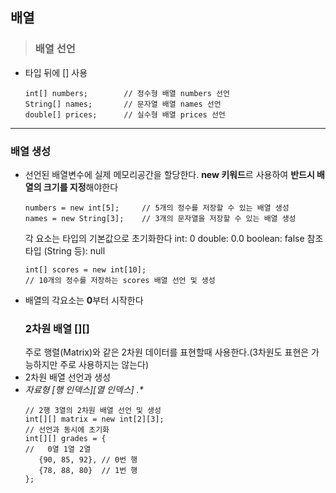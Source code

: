 <h2 id="배열">배열</h2>
<blockquote>
<h3 id="배열-선언">배열 선언</h3>
</blockquote>
<ul>
<li>타입 뒤에 [] 사용<pre><code class="language-java">int[] numbers;        // 정수형 배열 numbers 선언
String[] names;       // 문자열 배열 names 선언
double[] prices;      // 실수형 배열 prices 선언</code></pre>
</li>
</ul>
<hr />
<h3 id="배열-생성">배열 생성</h3>
<ul>
<li>선언된 배열변수에 실제 메모리공간을 할당한다. <strong>new 키워드</strong>르 사용하여 <strong>반드시 배열의 크기를 지정</strong>해야한다<pre><code class="language-java">numbers = new int[5];     // 5개의 정수를 저장할 수 있는 배열 생성
names = new String[3];    // 3개의 문자열을 저장할 수 있는 배열 생성</code></pre>
각 요소는 타입의 기본값으로 초기화한다
int: 0
double: 0.0
boolean: false
참조 타입 (String 등): null<pre><code class="language-java">int[] scores = new int[10];
// 10개의 정수를 저장하는 scores 배열 선언 및 생성</code></pre>
</li>
<li>배열의 각요소는 <strong>0</strong>부터 시작한다<h3 id="2차원-배열-">2차원 배열 [][]</h3>
주로 행렬(Matrix)와 같은 2차원 데이터를 표현할때 사용한다.(3차원도 표현은 가능하지만 주로 사용하지는 않는다)</li>
<li>2차원 배열 선언과 생성</li>
<li><em>자료형 [행 인덱스][열 인덱스] .*</em><pre><code class="language-java">// 2행 3열의 2차원 배열 선언 및 생성
int[][] matrix = new int[2][3];
// 선언과 동시에 초기화
int[][] grades = {
//   0열 1열 2열 
   {90, 85, 92}, // 0번 행
   {78, 88, 80}  // 1번 행
};</code></pre>
</li>
</ul>
